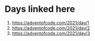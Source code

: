 # Days linked here

1. https://adventofcode.com/2021/day/1
2. https://adventofcode.com/2021/day/2
3. https://adventofcode.com/2021/day/3
